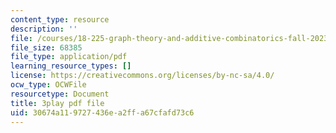 ```yaml
---
content_type: resource
description: ''
file: /courses/18-225-graph-theory-and-additive-combinatorics-fall-2023/ydyiq1Z22gc_transcript.pdf
file_size: 68385
file_type: application/pdf
learning_resource_types: []
license: https://creativecommons.org/licenses/by-nc-sa/4.0/
ocw_type: OCWFile
resourcetype: Document
title: 3play pdf file
uid: 30674a11-9727-436e-a2ff-a67cfafd73c6
---
```

